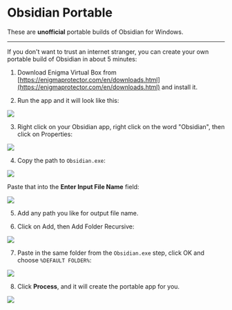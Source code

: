 # Obsidian Portable

These are **unofficial** portable builds of Obsidian for Windows.

---

If you don't want to trust an internet stranger, you can create your own portable build of Obsidian in about 5 minutes:

1. Download Enigma Virtual Box from [https://enigmaprotector.com/en/downloads.html](https://enigmaprotector.com/en/downloads.html) and install it.

2. Run the app and it will look like this:

![](https://i.imgur.com/VZUvOXu.png)

3. Right click on your Obsidian app, right click on the word "Obsidian", then click on Properties:

![](https://i.imgur.com/ipcIGNx.png)

4. Copy the path to `Obsidian.exe`:

![](https://i.imgur.com/b84BJU5.png)

Paste that into the **Enter Input File Name** field:

![](https://i.imgur.com/JnDq0fj.png)

5. Add any path you like for output file name.

6. Click on Add, then Add Folder Recursive:

![](https://i.imgur.com/4rAJeWo.png)

7. Paste in the same folder from the `Obsidian.exe` step, click OK and choose `%DEFAULT FOLDER%`:

![](https://i.imgur.com/vJ6Mazz.png)

8. Click **Process**, and it will create the portable app for you.

![](https://i.imgur.com/oEqMMBQ.png)
